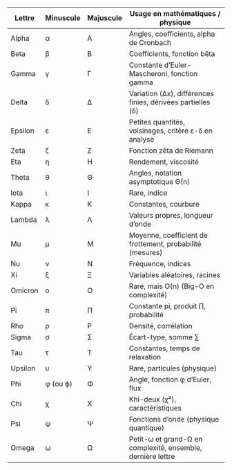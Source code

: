 | Lettre | Minuscule | Majuscule | Usage en mathématiques / physique |
|--------|-----------|-----------|-----------------------------------|
| Alpha  | α         | Α         | Angles, coefficients, alpha de Cronbach |
| Beta   | β         | Β         | Coefficients, fonction bêta       |
| Gamma  | γ         | Γ         | Constante d’Euler-Mascheroni, fonction gamma |
| Delta  | δ         | Δ         | Variation (Δx), différences finies, dérivées partielles (δ) |
| Epsilon| ε         | Ε         | Petites quantités, voisinages, critère ε-δ en analyse |
| Zeta   | ζ         | Ζ         | Fonction zêta de Riemann          |
| Eta    | η         | Η         | Rendement, viscosité              |
| Theta  | θ         | Θ         | Angles, notation asymptotique Θ(n) |
| Iota   | ι         | Ι         | Rare, indice                      |
| Kappa  | κ         | Κ         | Constantes, courbure              |
| Lambda | λ         | Λ         | Valeurs propres, longueur d’onde  |
| Mu     | μ         | Μ         | Moyenne, coefficient de frottement, probabilité (mesures) |
| Nu     | ν         | Ν         | Fréquence, indices                |
| Xi     | ξ         | Ξ         | Variables aléatoires, racines     |
| Omicron| ο         | Ο         | Rare, mais O(n) (Big-O en complexité) |
| Pi     | π         | Π         | Constante pi, produit ∏, probabilité |
| Rho    | ρ         | Ρ         | Densité, corrélation              |
| Sigma  | σ         | Σ         | Écart-type, somme ∑               |
| Tau    | τ         | Τ         | Constantes, temps de relaxation   |
| Upsilon| υ         | Υ         | Rare, particules (physique)       |
| Phi    | φ (ou ϕ)  | Φ         | Angle, fonction φ d’Euler, flux   |
| Chi    | χ         | Χ         | Khi-deux (χ²), caractéristiques   |
| Psi    | ψ         | Ψ         | Fonctions d’onde (physique quantique) |
| Omega  | ω         | Ω         | Petit-ω et grand-Ω en complexité, ensemble, dernière lettre |
